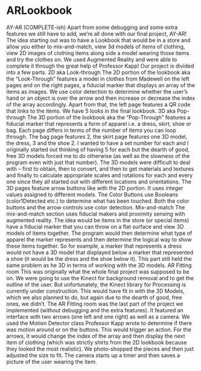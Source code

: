 ARLookbook
==========
AY-AR (COMPLETE-ish)
Apart from some debugging and some extra features we still have to add, we’re all done with our final project, AY-AR! The idea starting out was to have a Lookbook that would be in a store and allow you either to mix-and-match, view 3d models of items of clothing, view 2D images of clothing items along side a model wearing those items and try the clothes on. We used Augmented Reality and were able to complete it through the great help of Professor Kapp!
Our project is divided into a few parts.
2D aka Look-through
The 2D portion of the lookbook aka the “Look-Through” features a model in clothes from Madewell on the left pages and on the right pages, a fiducial marker that displays an array of the items as images. We use color detection to determine whether the user’s hand or an object is over the arrow and then increase or decrease the index of the array accordingly. Apart from that, the left page features a QR code that links to the items. We have 5 looks in the final lookbook.
3D aka Pop-through
The 3D portion of the lookbook aka the “Pop-Through” features a fiducial marker that represents a form of apparel i.e. a dress, skirt, shoe or bag. Each page differs in terms of the number of items you can loop through. The bag page features 2, the skirt page features one 3D model, the dress, 3 and the shoe 2. I wanted to have a set number for each and I originally started out thinking of having 5 for each but the dearth of good, free 3D models forced me to do otherwise (as well as the slowness of the program even with just that number). The 3D models were difficult to deal with – first to obtain, then to convert, and then to get materials and textures and finally to calculate appropriate scales and rotations for each and every one since they all started out with different locations and orientations. The 3D pages feature arrow buttons like with the 2D portion. It uses integer values assigned to different models. The Color Buttons use Booleans (color1Detected etc.) to determine what has been touched. Both the color buttons and the arrow controls use color detection.
Mix-and-match
The mix-and-match section uses fiducial makers and proximity sensing with augmented reality. The idea would be items in the store (or special items) have a fiducial marker that you can throw on a flat surface and view 3D models of items together. The program would then determine what type of apparel the marker represents and then determine the logical way to show these items together. So for example, a marker that represents a dress would not have a 3D model that displayed below a marker that represented a shoe (it would be the dress and the shoe below it). This part still held the same problem as he 3D in terms of working with the 3D models.
AR Fitting room
This was originally what the whole final project was supposed to be on. We were going to use the Kinect for background removal and to get the outline of the user. But unfortunately, the Kinect library for Processing is currently under construction. This would have fit in with the 3D Models, which we also planned to do, but again due to the dearth of good, free ones, we didn’t. The AR Fitting room was the last part of the project we implemented (without debugging and the extra features). It featured an interface with two arrows (one left and one right) as well as a camera. We used the Motion Detector class Professor Kapp wrote to determine if there was motion around or on the buttons. This would trigger an action. For the arrows, it would change the index of the array and then display the next item of clothing (which was strictly shirts from the 2D lookbook because they looked the most realistic). We photo-shopped the pieces and then just adjusted the size to fit. The camera starts up a timer and then saves a picture of the user wearing the item.
